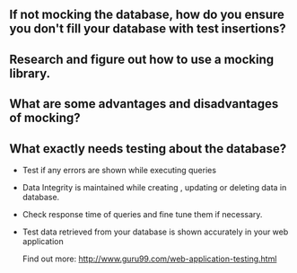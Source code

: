 ## If not mocking the database, how do you ensure you don't fill your database with test insertions?
## Research and figure out how to use a mocking library.
## What are some advantages and disadvantages of mocking?
## What exactly needs testing about the database?
- Test if any errors are shown while executing queries
- Data Integrity is maintained while creating , updating or deleting data in database.
- Check response time of queries and fine tune them if necessary.
- Test data retrieved from your database is shown accurately in your web application

  Find out more: http://www.guru99.com/web-application-testing.html
  
